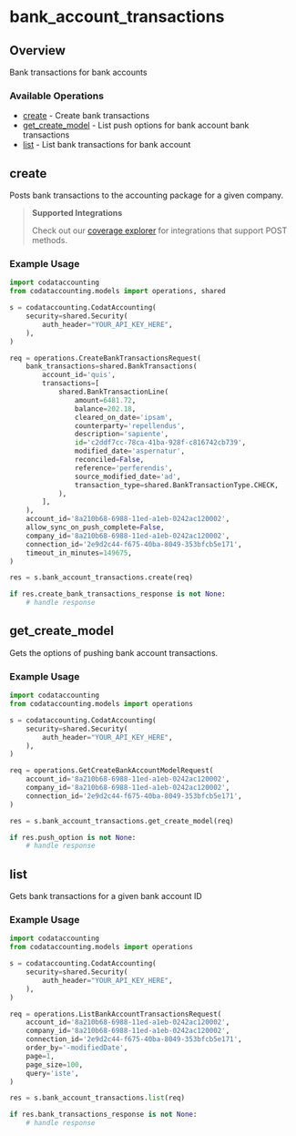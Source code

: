 # bank_account_transactions

## Overview

Bank transactions for bank accounts

### Available Operations

* [create](#create) - Create bank transactions
* [get_create_model](#get_create_model) - List push options for bank account bank transactions
* [list](#list) - List bank transactions for bank account

## create

Posts bank transactions to the accounting package for a given company.

> **Supported Integrations**
> 
> Check out our [coverage explorer](https://knowledge.codat.io/supported-features/accounting?view=tab-by-data-type&dataType=bankTransactions) for integrations that support POST methods.

### Example Usage

```python
import codataccounting
from codataccounting.models import operations, shared

s = codataccounting.CodatAccounting(
    security=shared.Security(
        auth_header="YOUR_API_KEY_HERE",
    ),
)

req = operations.CreateBankTransactionsRequest(
    bank_transactions=shared.BankTransactions(
        account_id='quis',
        transactions=[
            shared.BankTransactionLine(
                amount=6481.72,
                balance=202.18,
                cleared_on_date='ipsam',
                counterparty='repellendus',
                description='sapiente',
                id='c2ddf7cc-78ca-41ba-928f-c816742cb739',
                modified_date='aspernatur',
                reconciled=False,
                reference='perferendis',
                source_modified_date='ad',
                transaction_type=shared.BankTransactionType.CHECK,
            ),
        ],
    ),
    account_id='8a210b68-6988-11ed-a1eb-0242ac120002',
    allow_sync_on_push_complete=False,
    company_id='8a210b68-6988-11ed-a1eb-0242ac120002',
    connection_id='2e9d2c44-f675-40ba-8049-353bfcb5e171',
    timeout_in_minutes=149675,
)

res = s.bank_account_transactions.create(req)

if res.create_bank_transactions_response is not None:
    # handle response
```

## get_create_model

Gets the options of pushing bank account transactions.

### Example Usage

```python
import codataccounting
from codataccounting.models import operations

s = codataccounting.CodatAccounting(
    security=shared.Security(
        auth_header="YOUR_API_KEY_HERE",
    ),
)

req = operations.GetCreateBankAccountModelRequest(
    account_id='8a210b68-6988-11ed-a1eb-0242ac120002',
    company_id='8a210b68-6988-11ed-a1eb-0242ac120002',
    connection_id='2e9d2c44-f675-40ba-8049-353bfcb5e171',
)

res = s.bank_account_transactions.get_create_model(req)

if res.push_option is not None:
    # handle response
```

## list

Gets bank transactions for a given bank account ID

### Example Usage

```python
import codataccounting
from codataccounting.models import operations

s = codataccounting.CodatAccounting(
    security=shared.Security(
        auth_header="YOUR_API_KEY_HERE",
    ),
)

req = operations.ListBankAccountTransactionsRequest(
    account_id='8a210b68-6988-11ed-a1eb-0242ac120002',
    company_id='8a210b68-6988-11ed-a1eb-0242ac120002',
    connection_id='2e9d2c44-f675-40ba-8049-353bfcb5e171',
    order_by='-modifiedDate',
    page=1,
    page_size=100,
    query='iste',
)

res = s.bank_account_transactions.list(req)

if res.bank_transactions_response is not None:
    # handle response
```

